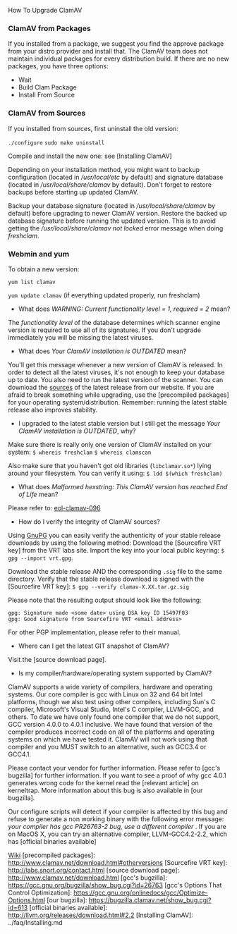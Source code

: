  How To Upgrade ClamAV

### ClamAV from Packages

If you installed from a package, we suggest you find the approve package from your distro provider and install that. The ClamAV team does not maintain individual packages for every distribution build.
If there are no new packages, you have three options:

* Wait
* Build Clam Package
* Install From Source

### ClamAV from Sources

If you installed from sources, first uninstall the old version:

`./configure`
`sudo make uninstall`

Compile and install the new one: see [Installing ClamAV]

Depending on your installation method, you might want to backup configuration (located in _/usr/local/etc_ by default) and signature database (located in _/usr/local/share/clamav_ by default). Don't forget to restore backups before starting up updated ClamAV.

Backup your database signature (located in _/usr/local/share/clamav_ by default) before upgrading to newer ClamAV version. Restore the backed up database signature before running the updated version. This is to avoid getting the _/usr/local/share/clamav not locked_ error message when doing _freshclam_.

### Webmin and yum

To obtain a new version:

`yum list clamav`

`yum update clamav` (if everything updated properly, run freshclam)

* What does _WARNING:	Current functionality level = 1, required = 2_ mean?

The _functionality level_ of the database determines which scanner engine version is required to use all of its signatures. If you don't upgrade immediately you will be missing the latest viruses.

* What does _Your ClamAV installation is OUTDATED_ mean?

You'll get this message whenever a new version of ClamAV is released.  In order to detect all the latest viruses, it's not enough to keep your database up to date. You also need to run the latest version of the scanner. You can download the [sources] of the latest release from our website. If you are afraid to break something while upgrading, use  the [precompiled packages] for your operating system/distribution.  Remember: running the latest stable release also improves stability.

* I upgraded to the latest stable version but I still get the message _Your ClamAV installation is OUTDATED_, why?

Make sure there is really only one version of ClamAV installed on your system: 
   `$ whereis freshclam` 
   `$ whereis clamscan`

Also make sure that you haven't got old libraries (`libclamav.so*`) lying around your filesystem. You can verify it using: `$ ldd $(which freshclam)`

* What does _Malformed hexstring: This ClamAV version has reached End of Life_ mean?

Please refer to: [eol-clamav-096]

* How do I verify the integrity of ClamAV sources?

Using [GnuPG] you can easily verify the authenticity of your stable release downloads by using the following method: Download the [Sourcefire VRT key] from the VRT labs site. Import the key into your local public keyring: `$ gpg --import vrt.gpg`.  
 
Download the stable release AND the corresponding `.sig` file to the same directory. Verify that the stable release download is signed with the [Sourcefire VRT key]: `$ gpg --verify clamav-X.XX.tar.gz.sig`  

Please note that the resulting output should look like the following:

`gpg: Signature made <some date> using DSA key ID 15497F03`    
`gpg: Good signature from Sourcefire VRT <email address>`  

For other PGP implementation, please refer to their manual.

* Where can I get the latest GIT snapshot of ClamAV?

Visit the [source download page].

* Is my compiler/hardware/operating system supported by ClamAV?

ClamAV supports a wide variety of compilers, hardware and operating systems. Our core compiler is gcc with Linux on 32 and 64 bit Intel platforms, though we also test using other compilers, including Sun's C compiler, Microsoft's Visual Studio, Intel's C compiler, LLVM-GCC, and others. To date we have only found one compiler that we do not support, GCC version 4.0.0 to 4.0.1 inclusive. We have found that version of the compiler produces incorrect code on all of the platforms and operating systems on which we have tested it. ClamAV will not work using that compiler and you MUST switch to an alternative, such as GCC3.4 or GCC4.1.   

Please contact your vendor for further information. Please refer to [gcc's bugzilla] for further information. If you want to see a proof of why gcc 4.0.1 generates wrong code for the kernel read the [relevant article] on kerneltrap. More information about this bug is also available in [our bugzilla].   

Our configure scripts will detect if your compiler is affected by this bug and refuse to generate a non working binary with the following error message: _your compiler has gcc PR26763-2 bug, use a different compiler_ . If you are on MacOS X, you can try an alternative compiler, LLVM-GCC4.2-2.2, which has [official binaries available]


[eol-clamav-096]: http://blog.clamav.net/2014/07/clamav-096-engine-end-of-life.html 
[GnuPG]:http://www.gnupg.org/
[sources]: http://sourceforge.net/projects/clamav/files/
[Wiki](Upgrading.md)
[precompiled packages]: http://www.clamav.net/download.html#otherversions 
[Sourcefire VRT key]: http://labs.snort.org/contact.html
[source download page]: http://www.clamav.net/download.html 
[gcc's bugzilla]: https://gcc.gnu.org/bugzilla/show_bug.cgi?id=26763
[gcc's Options That Control Optimization]: https://gcc.gnu.org/onlinedocs/gcc/Optimize-Options.html
[our bugzilla]: https://bugzilla.clamav.net/show_bug.cgi?id=613 
[official binaries available]: http://llvm.org/releases/download.html#2.2
[Installing ClamAV]: ../faq/Installing.md
